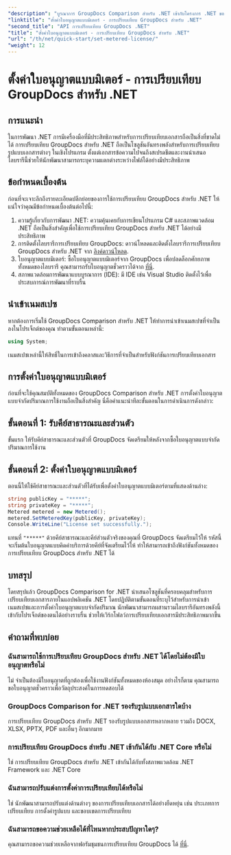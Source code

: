 ```yaml
---
"description": "บูรณาการ GroupDocs Comparison สำหรับ .NET เข้ากับโครงการ .NET ของคุณอย่างราบรื่นเพื่อเวิร์กโฟลว์การเปรียบเทียบเอกสารที่มีประสิทธิภาพ"
"linktitle": "ตั้งค่าใบอนุญาตแบบมิเตอร์ - การเปรียบเทียบ GroupDocs สำหรับ .NET"
"second_title": "API การเปรียบเทียบ GroupDocs .NET"
"title": "ตั้งค่าใบอนุญาตแบบมิเตอร์ - การเปรียบเทียบ GroupDocs สำหรับ .NET"
"url": "/th/net/quick-start/set-metered-license/"
"weight": 12
---
```


# ตั้งค่าใบอนุญาตแบบมิเตอร์ - การเปรียบเทียบ GroupDocs สำหรับ .NET

## การแนะนำ
ในการพัฒนา .NET การมีเครื่องมือที่มีประสิทธิภาพสำหรับการเปรียบเทียบเอกสารถือเป็นสิ่งที่ขาดไม่ได้ การเปรียบเทียบ GroupDocs สำหรับ .NET ถือเป็นโซลูชันอันทรงพลังสำหรับการเปรียบเทียบรูปแบบเอกสารต่างๆ ในเชิงโปรแกรม ตั้งแต่เอกสารข้อความไปจนถึงสเปรดชีตและงานนำเสนอ ไลบรารีนี้ช่วยให้นักพัฒนาสามารถระบุความแตกต่างระหว่างไฟล์ได้อย่างมีประสิทธิภาพ
## ข้อกำหนดเบื้องต้น
ก่อนที่จะเจาะลึกถึงรายละเอียดปลีกย่อยของการใช้การเปรียบเทียบ GroupDocs สำหรับ .NET ให้แน่ใจว่าคุณมีข้อกำหนดเบื้องต้นต่อไปนี้:
1. ความรู้เกี่ยวกับการพัฒนา .NET: ความคุ้นเคยกับการเขียนโปรแกรม C# และสภาพแวดล้อม .NET ถือเป็นสิ่งสำคัญเพื่อใช้การเปรียบเทียบ GroupDocs สำหรับ .NET ได้อย่างมีประสิทธิภาพ
2. การติดตั้งไลบรารีการเปรียบเทียบ GroupDocs: ดาวน์โหลดและติดตั้งไลบรารีการเปรียบเทียบ GroupDocs สำหรับ .NET จาก [ลิงค์ดาวน์โหลด](https://releases-groupdocs.com/comparison/net/).
3. ใบอนุญาตแบบมิเตอร์: ซื้อใบอนุญาตแบบมิเตอร์จาก GroupDocs เพื่อปลดล็อกศักยภาพทั้งหมดของไลบรารี คุณสามารถรับใบอนุญาตชั่วคราวได้จาก [ที่นี่](https://purchase-groupdocs.com/temporary-license/).
4. สภาพแวดล้อมการพัฒนาแบบบูรณาการ (IDE): มี IDE เช่น Visual Studio ติดตั้งไว้เพื่อประสบการณ์การพัฒนาที่ราบรื่น

## นำเข้าเนมสเปซ
หากต้องการเริ่มใช้ GroupDocs Comparison สำหรับ .NET ให้ทำการนำเข้าเนมสเปซที่จำเป็นลงในโปรเจ็กต์ของคุณ ทำตามขั้นตอนเหล่านี้:

```csharp
using System;
```
เนมสเปซเหล่านี้ให้สิทธิ์ในการเข้าถึงคลาสและวิธีการที่จำเป็นสำหรับฟังก์ชันการเปรียบเทียบเอกสาร
## การตั้งค่าใบอนุญาตแบบมิเตอร์
ก่อนที่จะใช้คุณสมบัติทั้งหมดของ GroupDocs Comparison สำหรับ .NET การตั้งค่าใบอนุญาตแบบจำกัดปริมาณการใช้งานถือเป็นสิ่งสำคัญ นี่คือคำแนะนำทีละขั้นตอนในการดำเนินการดังกล่าว:
## ขั้นตอนที่ 1: รับคีย์สาธารณะและส่วนตัว
ขั้นแรก ให้รับคีย์สาธารณะและส่วนตัวที่ GroupDocs จัดเตรียมให้หลังจากซื้อใบอนุญาตแบบจำกัดปริมาณการใช้งาน
## ขั้นตอนที่ 2: ตั้งค่าใบอนุญาตแบบมิเตอร์
ตอนนี้ให้ใช้คีย์สาธารณะและส่วนตัวที่ได้รับเพื่อตั้งค่าใบอนุญาตแบบมิเตอร์ตามที่แสดงด้านล่าง:
```csharp
string publicKey = "*****";
string privateKey = "*****";
Metered metered = new Metered();
metered.SetMeteredKey(publicKey, privateKey);
Console.WriteLine("License set successfully.");
```
แทนที่ `"*****"` ด้วยคีย์สาธารณะและคีย์ส่วนตัวจริงของคุณที่ GroupDocs จัดเตรียมไว้ให้ รหัสนี้จะเริ่มต้นใบอนุญาตแบบคิดค่าบริการด้วยคีย์ที่จัดเตรียมไว้ให้ ทำให้สามารถเข้าถึงฟังก์ชันทั้งหมดของการเปรียบเทียบ GroupDocs สำหรับ .NET ได้

## บทสรุป
โดยสรุปแล้ว GroupDocs Comparison for .NET นำเสนอโซลูชันที่ครอบคลุมสำหรับการเปรียบเทียบเอกสารภายในแอปพลิเคชัน .NET โดยปฏิบัติตามขั้นตอนที่ระบุไว้สำหรับการนำเข้าเนมสเปซและการตั้งค่าใบอนุญาตแบบจำกัดปริมาณ นักพัฒนาสามารถผสานรวมไลบรารีอันทรงพลังนี้เข้ากับโปรเจ็กต์ของตนได้อย่างราบรื่น ช่วยให้เวิร์กโฟลว์การเปรียบเทียบเอกสารมีประสิทธิภาพมากขึ้น
## คำถามที่พบบ่อย
### ฉันสามารถใช้การเปรียบเทียบ GroupDocs สำหรับ .NET ได้โดยไม่ต้องมีใบอนุญาตหรือไม่
ไม่ จำเป็นต้องมีใบอนุญาตที่ถูกต้องเพื่อใช้งานฟังก์ชันทั้งหมดของห้องสมุด อย่างไรก็ตาม คุณสามารถขอใบอนุญาตชั่วคราวเพื่อวัตถุประสงค์ในการทดสอบได้
### GroupDocs Comparison for .NET รองรับรูปแบบเอกสารใดบ้าง
การเปรียบเทียบ GroupDocs สำหรับ .NET รองรับรูปแบบเอกสารหลากหลาย รวมถึง DOCX, XLSX, PPTX, PDF และอื่นๆ อีกมากมาย
### การเปรียบเทียบ GroupDocs สำหรับ .NET เข้ากันได้กับ .NET Core หรือไม่
ใช่ การเปรียบเทียบ GroupDocs สำหรับ .NET เข้ากันได้กับทั้งสภาพแวดล้อม .NET Framework และ .NET Core
### ฉันสามารถปรับแต่งการตั้งค่าการเปรียบเทียบได้หรือไม่
ใช่ นักพัฒนาสามารถปรับแต่งด้านต่างๆ ของการเปรียบเทียบเอกสารได้อย่างยืดหยุ่น เช่น ประเภทการเปรียบเทียบ การตั้งค่ารูปแบบ และขอบเขตการเปรียบเทียบ
### ฉันสามารถขอความช่วยเหลือได้ที่ไหนหากประสบปัญหาใดๆ?
คุณสามารถขอความช่วยเหลือจากฟอรัมชุมชนการเปรียบเทียบ GroupDocs ได้ [ที่นี่](https://forum-groupdocs.com/c/comparison/12).